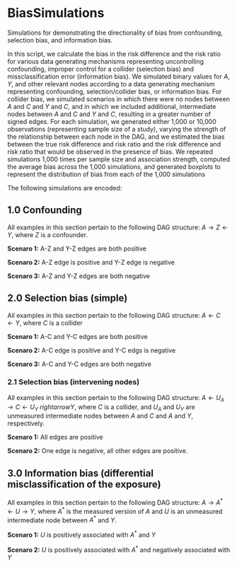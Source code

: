 # BiasSimulations
Simulations for demonstrating the directionality of bias from confounding, selection bias, and information bias.

In this script, we calculate the bias in the risk difference and the risk ratio for various data generating mechanisms representing uncontrolling confounding, improper control for a collider (selection bias) and missclassification error (information bias). We simulated binary values for $A$, $Y$, and other relevant nodes according to a data generating mechanism representing confounding, selection/collider bias, or information bias. For collider bias, we simulated scenarios in which there were no nodes between $A$ and $C$ and $Y$ and $C$, and in which we included additional, intermediate nodes between $A$ and $C$ and $Y$ and $C$, resulting in a greater number of signed edges. For each simulation, we generated either 1,000 or 10,000 observations (representing sample size of a study), varying the strength of the relationship between each node in the DAG, and we estimated the bias between the true risk difference and risk ratio and the risk difference and risk ratio that would be observed in the presence of bias. We repeated simulations 1,000 times per sample size and association strength, computed the average bias across the 1,000 simulations, and generated boxplots to represent the distribution of bias from each of the 1,000 simulations 

The following simulations are encoded:

## 1.0 Confounding

All examples in this section pertain to the following DAG structure: $A \rightarrow Z \leftarrow Y$, where $Z$ is a confounder.

**Scenaro 1:** A-Z and Y-Z edges are both positive

**Scenaro 2:** A-Z edge is positive and Y-Z edge is negative

**Scenaro 3:** A-Z and Y-Z edges are both negative

## 2.0 Selection bias (simple)

All examples in this section pertain to the following DAG structure: $A \leftarrow C \leftarrow Y$, where $C$ is a collider

**Scenaro 1:** A-C and Y-C edges are both positive

**Scenaro 2:** A-C edge is positive and Y-C edgs is negative

**Scenaro 3:** A-C and Y-C edges are both negative

### 2.1 Selection bias (intervening nodes)

All examples in this section pertain to the following DAG structure: $A \leftarrow U_A \rightarrow C \leftarrow U_Y \ rightarrow Y$, where $C$ is a collider, and $U_A$ and $U_Y$ are unmeasured intermediate nodes between $A$ and $C$ and $A$ and $Y$, respectively.

**Scenaro 1:** All edges are positive

**Scenaro 2:** One edge is negative, all other edges are positive.

## 3.0 Information bias (differential misclassification of the exposure)

All examples in this section pertain to the following DAG structure: $A \rightarrow A^* \leftarrow U \rightarrow Y$, where $A^*$ is the measured version of $A$ and $U$ is an unmeasured intermediate node between $A^*$ and $Y$.

**Scenaro 1:** $U$ is positively associated with $A^*$ and $Y$

**Scenaro 2:** $U$ is positively associated with $A^*$ and negatively associated with $Y$

